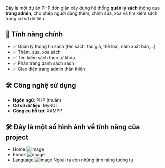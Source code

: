 Đây là một dự án PHP đơn giản xây dựng hệ thống **quản lý sách** thông qua **trang admin**, cho phép người dùng thêm, chỉnh sửa, xóa và tìm kiếm sách trong cơ sở dữ liệu.

## 🚀 Tính năng chính

- ✅ Quản lý thông tin sách (tên sách, tác giả, thể loại, năm xuất bản,...)
- ✅ Thêm, sửa, xóa sách
- ✅ Tìm kiếm sách theo từ khóa
- ✅ Phân trang danh sách sách
- ✅ Giao diện trang admin thân thiện

## 🛠 Công nghệ sử dụng

- **Ngôn ngữ**: PHP (thuần)
- **Cơ sở dữ liệu**: MySQL 
- **Công cụ hỗ trợ**: XAMPP
## 🛠 Đây là một số hình ảnh về tính năng của project 
- Home 
  ![image](https://github.com/user-attachments/assets/ae0f87ff-8d03-4dc0-bca5-463b841ef696)
- Ebook
  ![image](https://github.com/user-attachments/assets/9e7d9cfd-48ae-43e7-a5bf-79daaa52a1d3)
- Language
  ![image](https://github.com/user-attachments/assets/4ff5cdbe-61ee-4ce6-9016-6e158796886a)
Ngoài ra còn những tính năng tương tự



